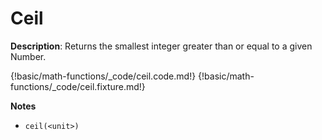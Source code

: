 # Ceil

__Description__: Returns the smallest integer greater than or equal to a given Number.

{!basic/math-functions/_code/ceil.code.md!}
{!basic/math-functions/_code/ceil.fixture.md!}

__Notes__

+ `ceil(<unit>)`

<div class="cf"></div>
<div class="end"></div>

